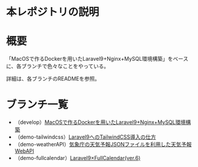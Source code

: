 # **本レポジトリの説明**

# 概要
「MacOSで作るDockerを用いたLaravel9+Nginx+MySQL環境構築」をベースに、各ブランチで色々なことをやっている。

詳細は、各ブランチのREADMEを参照。

# ブランチ一覧
- （develop）[MacOSで作るDockerを用いたLaravel9+Nginx+MySQL環境構築](https://github.com/alice0421/docker-laravel/tree/develop)
- （demo-tailwindcss）[Laravel9へのTailwindCSS導入の仕方](https://github.com/alice0421/docker-laravel/tree/demo-tailwindcss)
- （demo-weatherAPI）[気象庁の天気予報JSONファイルを利用した天気予報WebAPI](https://github.com/alice0421/docker-laravel/tree/demo-weatherAPI)
- （demo-fullcalendar）[Laravel9×FullCalendar(ver.6)](https://github.com/alice0421/docker-laravel/tree/demo-fullcalendar)
